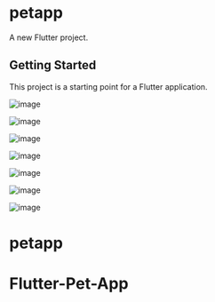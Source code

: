 # petapp

A new Flutter project.

## Getting Started

This project is a starting point for a Flutter application.

![image](https://user-images.githubusercontent.com/45063194/184536669-c61eb0e8-0c2c-45c5-a4b9-95c2c7382f00.png)

![image](https://user-images.githubusercontent.com/45063194/184536685-44f9b125-b3a3-478e-a6d1-778fde20ec67.png)

![image](https://user-images.githubusercontent.com/45063194/184536700-a332a582-e694-4c5f-b8ff-029c9b46496f.png)

![image](https://user-images.githubusercontent.com/45063194/184536719-da289335-f5cc-42d9-98a5-24e6b131e4ec.png)

![image](https://user-images.githubusercontent.com/45063194/184536734-c40932b8-6235-4b62-8f5a-9f787232094a.png)

![image](https://user-images.githubusercontent.com/45063194/184536751-1fe0004b-97af-40bc-930b-463a8ab3fe0b.png)

![image](https://user-images.githubusercontent.com/45063194/184536783-369209b4-e921-4161-a796-852f2af1ad4e.png)


# petapp
# Flutter-Pet-App
